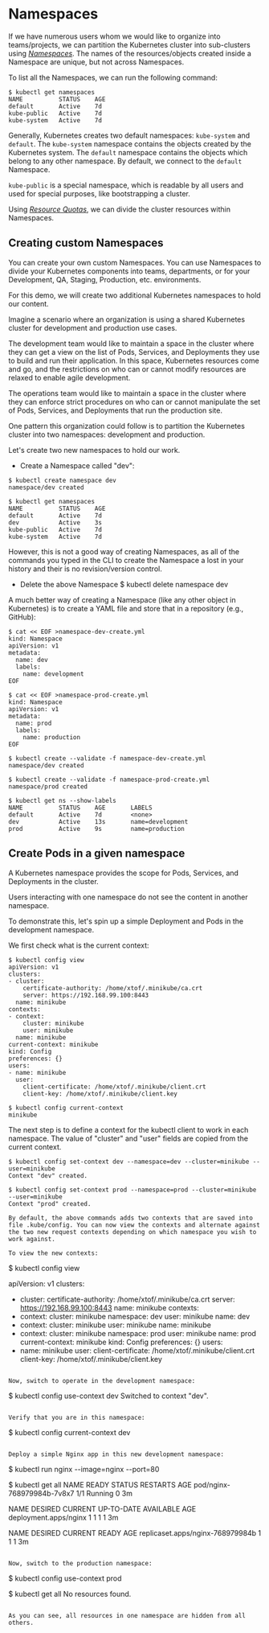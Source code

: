 # Namespaces

If we have numerous users whom we would like to organize into teams/projects, we can partition the Kubernetes cluster into sub-clusters using *[Namespaces](https://kubernetes.io/docs/concepts/overview/working-with-objects/namespaces/)*. The names of the resources/objects created inside a Namespace are unique, but not across Namespaces.

To list all the Namespaces, we can run the following command:
```
$ kubectl get namespaces
NAME          STATUS    AGE
default       Active    7d
kube-public   Active    7d
kube-system   Active    7d
```

Generally, Kubernetes creates two default namespaces: `kube-system` and `default`. The `kube-system` namespace contains the objects created by the Kubernetes system. The `default` namespace contains the objects which belong to any other namespace. By default, we connect to the `default` Namespace.

`kube-public` is a special namespace, which is readable by all users and used for special purposes, like bootstrapping a cluster. 

Using *[Resource Quotas](https://kubernetes.io/docs/concepts/policy/resource-quotas/)*, we can divide the cluster resources within Namespaces.

## Creating custom Namespaces

You can create your own custom Namespaces. You can use Namespaces to divide your Kubernetes components into teams, departments, or for your Development, QA, Staging, Production, etc. environments.

For this demo, we will create two additional Kubernetes namespaces to hold our content.

Imagine a scenario where an organization is using a shared Kubernetes cluster for development and production use cases.

The development team would like to maintain a space in the cluster where they can get a view on the list of Pods, Services, and Deployments they use to build and run their application. In this space, Kubernetes resources come and go, and the restrictions on who can or cannot modify resources are relaxed to enable agile development.

The operations team would like to maintain a space in the cluster where they can enforce strict procedures on who can or cannot manipulate the set of Pods, Services, and Deployments that run the production site.

One pattern this organization could follow is to partition the Kubernetes cluster into two namespaces: development and production.

Let's create two new namespaces to hold our work.

* Create a Namespace called "dev":
```
$ kubectl create namespace dev
namespace/dev created

$ kubectl get namespaces
NAME          STATUS    AGE
default       Active    7d
dev           Active    3s
kube-public   Active    7d
kube-system   Active    7d
```

However, this is not a good way of creating Namespaces, as all of the commands you typed in the CLI to create the Namespace a lost in your history and their is no revision/version control.

* Delete the above Namespace
$ kubectl delete namespace dev

A much better way of creating a Namespace (like any other object in Kubernetes) is to create a YAML file and store that in a repository (e.g., GitHub):
```
$ cat << EOF >namespace-dev-create.yml
kind: Namespace
apiVersion: v1
metadata:
  name: dev
  labels:
    name: development
EOF

$ cat << EOF >namespace-prod-create.yml
kind: Namespace
apiVersion: v1
metadata:
  name: prod
  labels:
    name: production
EOF

$ kubectl create --validate -f namespace-dev-create.yml 
namespace/dev created

$ kubectl create --validate -f namespace-prod-create.yml
namespace/prod created

$ kubectl get ns --show-labels
NAME          STATUS    AGE       LABELS
default       Active    7d        <none>
dev           Active    13s       name=development
prod          Active    9s        name=production
```

## Create Pods in a given namespace

A Kubernetes namespace provides the scope for Pods, Services, and Deployments in the cluster.

Users interacting with one namespace do not see the content in another namespace.

To demonstrate this, let's spin up a simple Deployment and Pods in the development namespace.

We first check what is the current context:
```
$ kubectl config view
apiVersion: v1
clusters:
- cluster:
    certificate-authority: /home/xtof/.minikube/ca.crt
    server: https://192.168.99.100:8443
  name: minikube
contexts:
- context:
    cluster: minikube
    user: minikube
  name: minikube
current-context: minikube
kind: Config
preferences: {}
users:
- name: minikube
  user:
    client-certificate: /home/xtof/.minikube/client.crt
    client-key: /home/xtof/.minikube/client.key

$ kubectl config current-context 
minikube
```

The next step is to define a context for the kubectl client to work in each namespace. The value of "cluster" and "user" fields are copied from the current context.

```
$ kubectl config set-context dev --namespace=dev --cluster=minikube --user=minikube
Context "dev" created.

$ kubectl config set-context prod --namespace=prod --cluster=minikube --user=minikube
Context "prod" created.

By default, the above commands adds two contexts that are saved into file .kube/config. You can now view the contexts and alternate against the two new request contexts depending on which namespace you wish to work against.

To view the new contexts:
```
$ kubectl config view

apiVersion: v1
clusters:
- cluster:
    certificate-authority: /home/xtof/.minikube/ca.crt
    server: https://192.168.99.100:8443
  name: minikube
contexts:
- context:
    cluster: minikube
    namespace: dev
    user: minikube
  name: dev
- context:
    cluster: minikube
    user: minikube
  name: minikube
- context:
    cluster: minikube
    namespace: prod
    user: minikube
  name: prod
current-context: minikube
kind: Config
preferences: {}
users:
- name: minikube
  user:
    client-certificate: /home/xtof/.minikube/client.crt
    client-key: /home/xtof/.minikube/client.key
```

Now, switch to operate in the development namespace:
```
$ kubectl config use-context dev
Switched to context "dev".
```

Verify that you are in this namespace:
```
$ kubectl config current-context
dev
```

Deploy a simple Nginx app in this new development namespace:
```
$ kubectl run nginx --image=nginx --port=80

$ kubectl get all
NAME                         READY     STATUS    RESTARTS   AGE
pod/nginx-768979984b-7v8x7   1/1       Running   0          3m

NAME                    DESIRED   CURRENT   UP-TO-DATE   AVAILABLE   AGE
deployment.apps/nginx   1         1         1            1           3m

NAME                               DESIRED   CURRENT   READY     AGE
replicaset.apps/nginx-768979984b   1         1         1         3m
```

Now, switch to the production namespace:
```
$ kubectl config use-context prod

$ kubectl get all
No resources found.
```

As you can see, all resources in one namespace are hidden from all others.

